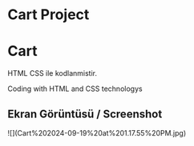 <h1>Cart Project</h1>

# Cart


HTML CSS ile kodlanmistir.

Coding with HTML and CSS technologys

<h2>Ekran Görüntüsü / Screenshot</h2>
![](Cart%202024-09-19%20at%201.17.55%20PM.jpg)